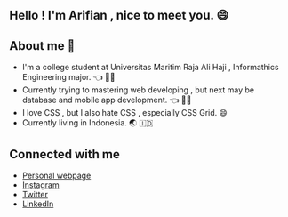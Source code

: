 ## Hello ! I'm Arifian , nice to meet you. 	:smile:

## 	 About me :thinking:
- I'm a college student at Universitas Maritim Raja Ali Haji , Informathics Engineering major. 	:point_left: 	:man_student:
- Currently trying to mastering web developing , but next may be database and mobile app development. 	:point_left: :technologist:
- I love CSS , but I also hate CSS , especially CSS Grid. 	:smile:
- Currently living in Indonesia. :earth_asia: :indonesia:

## Connected with me 
- [Personal webpage](https://arifian853.github.io)
- [Instagram](https://www.instagram.com/arifiansaputra_/)
- [Twitter](https://twitter.com/ArifianSaputra1)
- [LinkedIn](https://www.linkedin.com/in/arifian-saputra-08135a178/)

